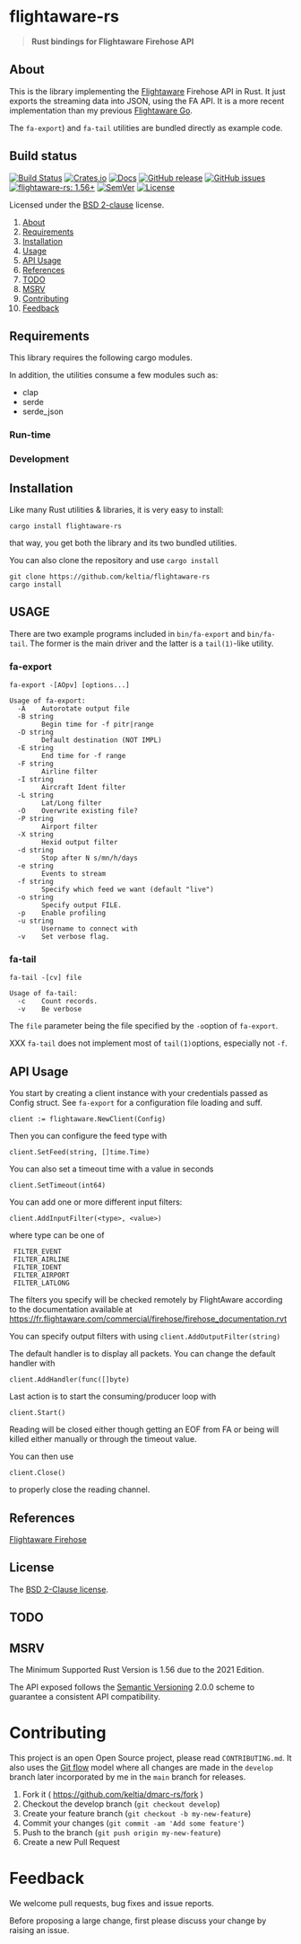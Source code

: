<!-- omit in TOC -->
# flightaware-rs

> **Rust bindings for Flightaware Firehose API**

## About

This is the library implementing the [Flightaware](http://www.flightaware.com/) Firehose API in Rust.  It just exports the streaming data into JSON, using the FA API.  It is a more recent implementation than my previous [Flightaware Go].

The `fa-export`) and `fa-tail` utilities are bundled directly as example code.

## Build status

[![Build Status](https://api.cirrus-ci.com/github/keltia/flightaware-rs.svg?branch=main)](https://cirrus-ci.org/keltia/flightaware-rs)
[![Crates.io](https://img.shields.io/crates/v/flightaware-rs.svg)](https://crates.io/crates/docs_rs)
[![Docs](https://img.shields.io/docsrs/flightaware-rs)](https://docs.rs/flightaware-rs)
[![GitHub release](https://img.shields.io/github/release/keltia/flightaware-rs.svg)](https://github.com/keltia/flightaware-rs/releases/)
[![GitHub issues](https://img.shields.io/github/issues/keltia/flightaware-rs.svg)](https://github.com/keltia/flightaware-rs/issues)
[![flightaware-rs: 1.56+]][Rust 1.56]
[![SemVer](https://img.shields.io/badge/semver-2.0.0-blue)][Semantic Versioning]
[![License](https://img.shields.io/pypi/l/Django.svg)](https://opensource.org/licenses/BSD-2-Clause)

Licensed under the [BSD 2-clause](LICENSE.md) license.

1. [About](#about)
2. [Requirements](#requirements)
2. [Installation](#installation)
3. [Usage](#usage)
4. [API Usage](#api-usage)
5. [References](#references)
6. [TODO](#todo)
7. [MSRV](#msrv)
8. [Contributing](#contributing)
9. [Feedback](#feedback)

## Requirements

This library requires the following cargo modules.

In addition, the utilities consume a few modules such as:

- clap
- serde
- serde_json

### Run-time

### Development

## Installation

Like many Rust utilities & libraries, it is very easy to install:

    cargo install flightaware-rs

that way, you get both the library and its two bundled utilities.

You can also clone the repository and use `cargo install`

    git clone https://github.com/keltia/flightaware-rs
    cargo install

## USAGE

There are two example programs included in `bin/fa-export` and `bin/fa-tail`.  The former is the main driver and the latter is a `tail(1)`-like utility.

### fa-export

```
fa-export -[AOpv] [options...]

Usage of fa-export:
  -A	Autorotate output file
  -B string
    	Begin time for -f pitr|range
  -D string
    	Default destination (NOT IMPL)
  -E string
    	End time for -f range
  -F string
    	Airline filter
  -I string
    	Aircraft Ident filter
  -L string
    	Lat/Long filter
  -O	Overwrite existing file?
  -P string
    	Airport filter
  -X string
    	Hexid output filter
  -d string
    	Stop after N s/mn/h/days
  -e string
    	Events to stream
  -f string
    	Specify which feed we want (default "live")
  -o string
    	Specify output FILE.
  -p	Enable profiling
  -u string
    	Username to connect with
  -v	Set verbose flag.
```

### fa-tail

```
fa-tail -[cv] file

Usage of fa-tail:
  -c	Count records.
  -v	Be verbose
```

The `file` parameter being the file specified by the `-o`option of `fa-export`.

XXX `fa-tail` does not implement most of `tail(1)`options, especially not `-f`.

## API Usage

You start by creating a client instance with your credentials passed as Config
struct. See `fa-export` for a configuration file loading and suff.

 	client := flightaware.NewClient(Config)

Then you can configure the feed type with

 	client.SetFeed(string, []time.Time)

You can also set a timeout time with a value in seconds

 	client.SetTimeout(int64)

You can add one or more different input filters:

    client.AddInputFilter(<type>, <value>)

where type can be one of

     FILTER_EVENT
     FILTER_AIRLINE
     FILTER_IDENT
     FILTER_AIRPORT
     FILTER_LATLONG

The filters you specify will be checked remotely by FlightAware according to the
documentation available at
https://fr.flightaware.com/commercial/firehose/firehose_documentation.rvt

You can specify output filters with using `client.AddOutputFilter(string)`

The default handler is to display all packets.  You can change the default handler
with

 	client.AddHandler(func([]byte)

Last action is to start the consuming/producer loop with

 	client.Start()

Reading will be closed either though getting an EOF from FA or being will killed either manually or through the timeout value.

You can then use

 	client.Close()

to properly close the reading channel.

## References

[Flightaware Firehose]

## License

The [BSD 2-Clause license](https://github.com/keltia/flightaware-rs/LICENSE.md).

## TODO


## MSRV

The Minimum Supported Rust Version is 1.56 due to the 2021 Edition.

The API exposed follows the [Semantic Versioning] 2.0.0 scheme to guarantee a consistent API compatibility.

# Contributing

This project is an open Open Source project, please read `CONTRIBUTING.md`.  It also uses the [Git flow] model where all changes are made in the `develop` branch later incorporated by me in the `main` branch for releases.

1. Fork it ( https://github.com/keltia/dmarc-rs/fork )
2. Checkout the develop branch (`git checkout develop`)
3. Create your feature branch (`git checkout -b my-new-feature`)
4. Commit your changes (`git commit -am 'Add some feature'`)
5. Push to the branch (`git push origin my-new-feature`)
6. Create a new Pull Request

# Feedback

We welcome pull requests, bug fixes and issue reports.

Before proposing a large change, first please discuss your change by raising an issue.


[Flightaware Firehose]: https://fr.flightaware.com/commercial/firehose/documentation/summary
[Flightaware Go]: https://github.com/keltia/flightaware-go/
[flightaware-rs: 1.56+]: https://img.shields.io/badge/Rust%20version-1.56%2B-lightgrey
[Git flow]: https://git-flow.readthedocs.io/en/latest/presentation.html
[Rust 1.56]: https://blog.rust-lang.org/2021/10/21/Rust-1.56.0.html
[Semantic Versioning]: https://semver.org/spec/v2.0.0.html